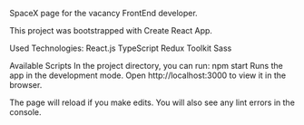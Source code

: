 SpaceX page for the vacancy FrontEnd developer.

This project was bootstrapped with Create React App.

Used Technologies:
React.js
TypeScript
Redux Toolkit
Sass

Available Scripts In the project directory, you can run:
npm start Runs the app in the development mode. Open http://localhost:3000 to view it in the browser.

The page will reload if you make edits. You will also see any lint errors in the console.